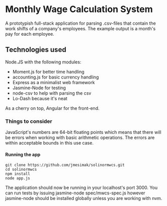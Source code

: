 # Monthly Wage Calculation System

A prototypish full-stack application for parsing .csv-files that contain the work shifts of a company's employees. The example output is a month's pay for each employee.

## Technologies used
Node.JS with the following modules:
- Moment.js for better time handling
- accounting.js for basic currency handling
- Express as a minimalist web framework
- Jasmine-Node for testing
- node-csv to help with parsing the csv
- Lo-Dash because it's neat

As a cherry on top, Angular for the front-end.

### Things to consider
JavaScript's numbers are 64-bit floating points which means that there will be errors when working with basic arithmetic operations. The errors are within acceptable bounds in this use case.

#### Running the app
```
git clone https://github.com/jmesimak/solinormwcs.git
cd solinormwcs
npm install
node app.js
```

The application should now be running in your localhost's port 3000. You can run tests by issuing jasmine-node spec/mwcs-spec.js however jasmine-node should be installed globally unless you are working with nvm.